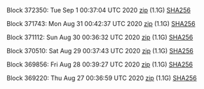 Block 372350: Tue Sep  1 00:37:04 UTC 2020 [zip](https://dash-bootstrap.ams3.digitaloceanspaces.com/testnet/2020-09-01/bootstrap.dat.zip) (1.1G) [SHA256](https://dash-bootstrap.ams3.digitaloceanspaces.com/testnet/2020-09-01/sha256.txt)

Block 371743: Mon Aug 31 00:42:37 UTC 2020 [zip](https://dash-bootstrap.ams3.digitaloceanspaces.com/testnet/2020-08-31/bootstrap.dat.zip) (1.1G) [SHA256](https://dash-bootstrap.ams3.digitaloceanspaces.com/testnet/2020-08-31/sha256.txt)

Block 371112: Sun Aug 30 00:36:32 UTC 2020 [zip](https://dash-bootstrap.ams3.digitaloceanspaces.com/testnet/2020-08-30/bootstrap.dat.zip) (1.1G) [SHA256](https://dash-bootstrap.ams3.digitaloceanspaces.com/testnet/2020-08-30/sha256.txt)

Block 370510: Sat Aug 29 00:37:43 UTC 2020 [zip](https://dash-bootstrap.ams3.digitaloceanspaces.com/testnet/2020-08-29/bootstrap.dat.zip) (1.1G) [SHA256](https://dash-bootstrap.ams3.digitaloceanspaces.com/testnet/2020-08-29/sha256.txt)

Block 369856: Fri Aug 28 00:39:27 UTC 2020 [zip](https://dash-bootstrap.ams3.digitaloceanspaces.com/testnet/2020-08-28/bootstrap.dat.zip) (1.1G) [SHA256](https://dash-bootstrap.ams3.digitaloceanspaces.com/testnet/2020-08-28/sha256.txt)

Block 369220: Thu Aug 27 00:36:59 UTC 2020 [zip](https://dash-bootstrap.ams3.digitaloceanspaces.com/testnet/2020-08-27/bootstrap.dat.zip) (1.1G) [SHA256](https://dash-bootstrap.ams3.digitaloceanspaces.com/testnet/2020-08-27/sha256.txt)
